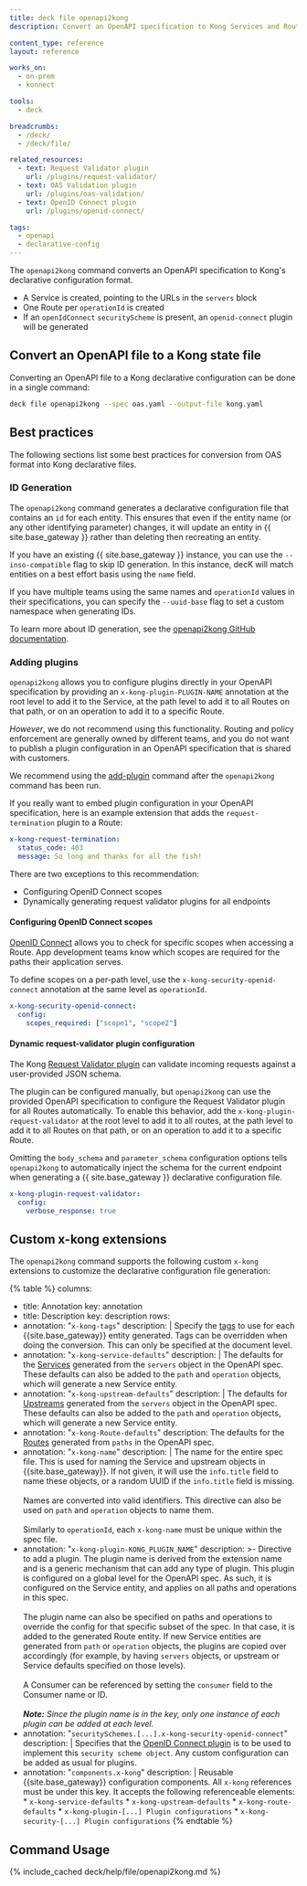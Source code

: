 ```yaml
---
title: deck file openapi2kong
description: Convert an OpenAPI specification to Kong Services and Routes.

content_type: reference
layout: reference

works_on:
  - on-prem
  - konnect

tools:
  - deck

breadcrumbs:
  - /deck/
  - /deck/file/

related_resources:
  - text: Request Validator plugin
    url: /plugins/request-validator/
  - text: OAS Validation plugin
    url: /plugins/oas-validation/
  - text: OpenID Connect plugin
    url: /plugins/openid-connect/

tags:
  - openapi
  - declarative-config
---
```


The `openapi2kong` command converts an OpenAPI specification to Kong's declarative configuration format.

- A Service is created, pointing to the URLs in the `servers` block
- One Route per `operationId` is created
- If an `openIdConnect` `securityScheme` is present, an `openid-connect` plugin will be generated

## Convert an OpenAPI file to a Kong state file

Converting an OpenAPI file to a Kong declarative configuration can be done in a single command:

```bash
deck file openapi2kong --spec oas.yaml --output-file kong.yaml
```

## Best practices

The following sections list some best practices for conversion from OAS format into Kong declarative files.

### ID Generation

The `openapi2kong` command generates a declarative configuration file that contains an `id` for each entity. This ensures that even if the entity name (or any other identifying parameter) changes, it will update an entity in {{ site.base_gateway }} rather than deleting then recreating an entity.

If you have an existing {{ site.base_gateway }} instance, you can use the `--inso-compatible` flag to skip ID generation. In this instance, decK will match entities on a best effort basis using the `name` field.

If you have multiple teams using the same names and `operationId` values in their specifications, you can specify the `--uuid-base` flag to set a custom namespace when generating IDs.

To learn more about ID generation, see the [openapi2kong GitHub documentation](https://github.com/Kong/go-apiops/blob/main/docs/oas2kong-id-generation-deck.md#id-generation).

### Adding plugins

`openapi2kong` allows you to configure plugins directly in your OpenAPI specification by providing an `x-kong-plugin-PLUGIN-NAME` annotation at the root level to add it to the Service, at the path level to add it to all Routes on that path, or on an operation to add it to a specific Route.

_However_, we do not recommend using this functionality. Routing and policy enforcement are generally owned by different teams, and you do not want to publish a plugin configuration in an OpenAPI specification that is shared with customers.

We recommend using the [add-plugin](/deck/file/manipulation/plugins/) command after the `openapi2kong` command has been run.

If you really want to embed plugin configuration in your OpenAPI specification, here is an example extension that adds the `request-termination` plugin to a Route:

```yaml
x-kong-request-termination:
  status_code: 403
  message: So long and thanks for all the fish!
```

There are two exceptions to this recommendation:

- Configuring OpenID Connect scopes
- Dynamically generating request validator plugins for all endpoints

#### Configuring OpenID Connect scopes

[OpenID Connect](/plugins/openid-connect/) allows you to check for specific scopes when accessing a Route. App development teams know which scopes are required for the paths their application serves.

To define scopes on a per-path level, use the `x-kong-security-openid-connect` annotation at the same level as `operationId`.

```yaml
x-kong-security-openid-connect:
  config:
    scopes_required: ["scope1", "scope2"]
```

#### Dynamic request-validator plugin configuration

The Kong [Request Validator plugin](/plugins/request-validator/) can validate incoming requests against a user-provided JSON schema.

The plugin can be configured manually, but `openapi2kong` can use the provided OpenAPI specification to configure the Request Validator plugin for all Routes automatically. To enable this behavior, add the `x-kong-plugin-request-validator` at the root level to add it to all routes, at the path level to add it to all Routes on that path, or on an operation to add it to a specific Route.

Omitting the `body_schema` and `parameter_schema` configuration options tells `openapi2kong` to automatically inject the schema for the current endpoint when generating a {{ site.base_gateway }} declarative configuration file.

```yaml
x-kong-plugin-request-validator:
  config:
    verbose_response: true
```

## Custom x-kong extensions

The `openapi2kong` command supports the following custom `x-kong` extensions to customize the declarative configuration file generation:

<!--vale off-->
{% table %}
columns:
  - title: Annotation
    key: annotation
  - title: Description
    key: description
rows:
  - annotation: "`x-kong-tags`"
    description: |
      Specify the [tags](/gateway/tags/) to use for each {{site.base_gateway}} entity generated. 
      Tags can be overridden when doing the conversion. This can only be specified at the document level.
  - annotation: "`x-kong-service-defaults`"
    description: |
      The defaults for the [Services](/gateway/entities/service/) generated from the `servers` object in the OpenAPI spec. These defaults can also be added to the `path` and `operation` objects, which will generate a new Service entity.
  - annotation: "`x-kong-upstream-defaults`"
    description: |
      The defaults for [Upstreams](/gateway/entities/upstream/) generated from the `servers` object in the OpenAPI spec. These defaults can also be added to the `path` and `operation` objects, which will generate a new Service entity.
  - annotation: "`x-kong-Route-defaults`"
    description: 
      The defaults for the [Routes](/gateway/entities/route/) generated from `paths` in the OpenAPI spec.
  - annotation: "`x-kong-name`"
    description: |
      The name for the entire spec file. This is used for naming the Service and upstream objects in {{site.base_gateway}}.
      If not given, it will use the `info.title` field to name these objects, or a random UUID if the `info.title` field is missing.
      <br><br>
      Names are converted into valid identifiers. This directive can also be used on `path` and `operation` objects to name them.
      <br><br>
      Similarly to `operationId`, each `x-kong-name` must be unique within the spec file.
  - annotation: "`x-kong-plugin-KONG_PLUGIN_NAME`"
    description: >-
      Directive to add a plugin. The plugin name is derived from the extension name and is a generic mechanism that can add any type of plugin.
      This plugin is configured on a global level for the OpenAPI spec. As such, it is configured on the Service entity, and applies on all paths and operations in this spec.
      <br><br>
      The plugin name can also be specified on paths and operations to override the config for that specific subset of the spec. In that case,
      it is added to the generated Route entity. If new Service entities are generated from `path` or `operation` objects, the plugins are copied
      over accordingly (for example, by having `servers` objects, or upstream or Service defaults specified on those levels).
      <br><br>
      A Consumer can be referenced by setting the `consumer` field to the Consumer name or ID.
      <br><br>
      _**Note:** Since the plugin name is in the key, only one instance of each plugin can be added at each level._
  - annotation: "`securitySchemes.[...].x-kong-security-openid-connect`"
    description: |
      Specifies that the [OpenID Connect plugin](/plugins/openid-connect/) is to be used to implement this `security scheme object`. Any custom configuration can be added as usual for plugins.
  - annotation: "`components.x-kong`"
    description: |
      Reusable {{site.base_gateway}} configuration components. All `x-kong` references must be under this key.
      It accepts the following referenceable elements:
        * `x-kong-service-defaults`
        * `x-kong-upstream-defaults`
        * `x-kong-route-defaults`
        * `x-kong-plugin-[...] Plugin configurations`
        * `x-kong-security-[...] Plugin configurations`
{% endtable %}
<!--vale on-->

## Command Usage

{% include_cached deck/help/file/openapi2kong.md %}
